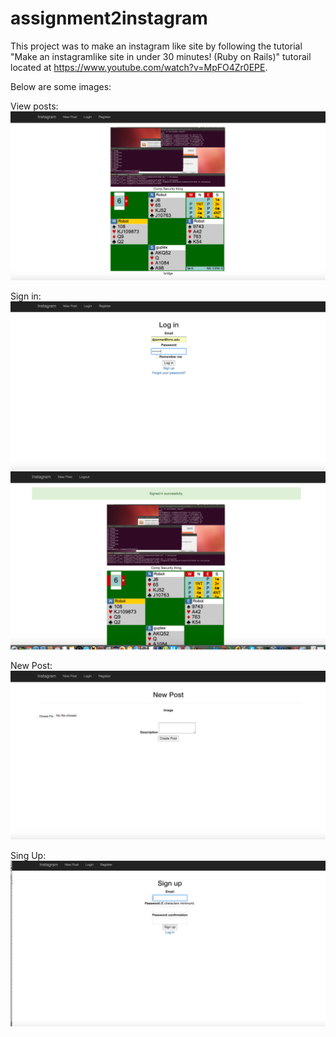 # assignment2instagram
This project was to make an instagram like site by following the tutorial
"Make an instagramlike site in under 30 minutes! (Ruby on Rails)" tutorail
located at https://www.youtube.com/watch?v=MpFO4Zr0EPE.

Below are some images:

View posts:
![alt text](./viewPosts.png "view posts")

Sign in:
![alt text](./signIn1.png "Sign in 1")
![alt text](./signIn2.png "Sign in 2")

New Post:
![alt text](./newPost.png "New Post")

Sing Up:
![alt text](signUp.png "Sign Up")